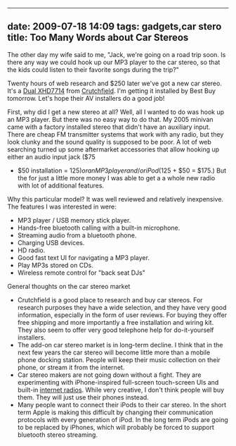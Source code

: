 
---
date: 2009-07-18 14:09
tags: gadgets,car stero
title: Too Many Words about Car Stereos
---

The other day my wife said to me, "Jack, we're going on a road trip soon. Is
there any way we could hook up our MP3 player to the car stereo, so that the
kids could listen to their favorite songs during the trip?"

Twenty hours of
web research and $250 later we've got a new car stereo. It's a
[Dual XHD7714](http://www.dualav.com/mobileaudio/xhd7714.php) from
[Crutchfield](http://www.crutchfield.com/). I'm getting it installed by Best
Buy tomorrow. Let's hope their AV installers do a good job!

First, why did I
get a new stereo at all? Well, all I wanted to do was hook up an MP3 player.
But there was no easy way to do that. My 2005 minivan came with a factory
installed stereo that didn't have an auxiliary input. There are cheap FM
transmitter systems that work with any radio, but they look clunky and the
sound quality is supposed to be poor. A lot of web searching turned up some
aftermarket accessories that allow hooking up either an audio input jack ($75
+ $50 installation = $125) or an MP3 player and/or iPod ($125 + $50 = $175.)
But the for just a little more money I was able to get a a whole new radio
with lot of additional features.

Why this particular model? It was well
reviewed and relatively inexpensive. The features I was interested in were:

* MP3 player / USB memory stick player.
* Hands-free bluetooth calling with a built-in microphone.
* Streaming audio from a bluetooth phone.
* Charging USB devices.
* HD radio.
* Good fast text UI for navigating a MP3 player.
* Play MP3s stored on CDs.
* Wireless remote control for "back seat DJs"

General thoughts on the car stereo market

* Crutchfield is a good place to research and buy car stereos. For research purposes they have a wide selection, and they have very good information, especially in the form of user reviews. For buying they offer free shipping and more importantly a free installation and wiring kit. They also seem to offer very good telephone help for do-it-yourself installers.
* The add-on car stereo market is in long-term decline. I think that in the next few years the car stereo will become little more than a mobile phone docking station. People will keep their music collection on their phone, or stream it from the internet.
* Car stereo makers are not going down without a fight. They are experimenting with iPhone-inspired full-screen touch-screen UIs and built-in [internet radios](http://www.wired.com/gadgetlab/2008/12/blaupunkt-and-m/). While very creative, I don't think people will buy them. They will just use their phones instead.
* Many people want to connect their iPods to their car stereo. In the short term Apple is making this difficult by changing their communication protocols with every generation of iPod. In the long term iPods are going to be replaced by iPhones, which will probably be forced to support bluetooth stereo streaming.
